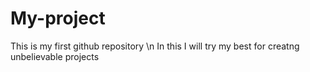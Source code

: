 # My-project
This is my first github repository
\n 
In this I will try my best for creatng unbelievable projects
